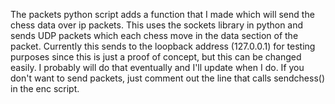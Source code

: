 The packets python script adds a function that I made which will send the chess data over ip packets.
This uses the sockets library in python and sends UDP packets which each chess move in the data section of the packet.
Currently this sends to the loopback address (127.0.0.1) for testing purposes since this is just a proof of concept, but this can be changed easily.
I probably will do that eventually and I'll update when I do.
If you don't want to send packets, just comment out the line that calls sendchess() in the enc script.
